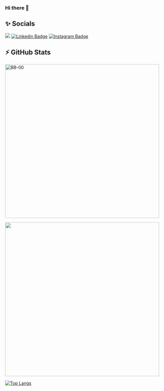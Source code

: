 ### Hi there 👋

<!--
**BB-00/BB-00** is a ✨ _special_ ✨ repository because its `README.md` (this file) appears on your GitHub profile.

Here are some ideas to get you started:

- 🔭 I’m currently working on ...
- 🌱 I’m currently learning ...
- 👯 I’m looking to collaborate on ...
- 🤔 I’m looking for help with ...
- 💬 Ask me about ...
- 📫 How to reach me: ...
- 😄 Pronouns: ...
- ⚡ Fun fact: ...
-->

## ✨ Socials
![](https://komarev.com/ghpvc/?username=BB-00&style=flat&color=brightgreen)
[![Linkedin Badge](https://img.shields.io/badge/-LinkedIn-0e76a8?style=flat-square&logo=Linkedin&logoColor=white)](https://www.linkedin.com/in/bernardo-barreto-a7a3841a3/)
[![Instagram Badge](https://img.shields.io/badge/-Instagram-e4405f?style=flat-square&logo=Instagram&logoColor=white)](https://www.instagram.com/bernardodfb00/)
  <br>
  ## ⚡ GitHub Stats
<div align="left">
  <p><img align="center" src="https://github-readme-streak-stats.herokuapp.com/?user=BB-00&count-private=true&theme=onedark&access_token=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" alt="BB-00" width="500"/></p>
</div>
<div align = "left">
  <p><img align="center" src="https://github-readme-stats.vercel.app/api?username=BB-00&theme=onedark&show_icons=true&access_token=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" width="500"/></p>
</div>

[![Top Langs](https://github-readme-stats.vercel.app/api/top-langs/?username=BB-00&hide_progress=true&access_token=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&layout=compact)](https://github.com/anuraghazra/github-readme-stats)
